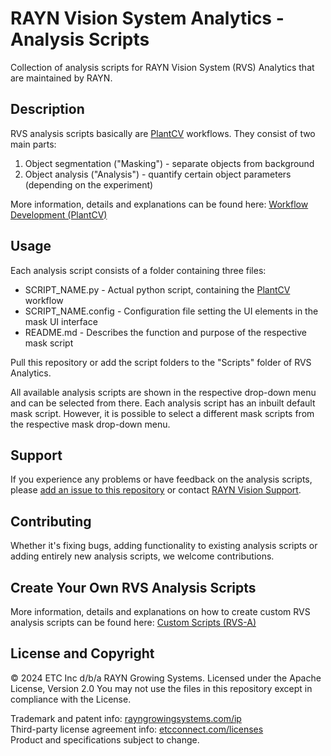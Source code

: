 # RAYN Vision System Analytics - Analysis Scripts
Collection of analysis scripts for RAYN Vision System (RVS) Analytics that are maintained by RAYN.

## Description
RVS analysis scripts basically are [PlantCV](https://plantcv.readthedocs.io/en/stable/) workflows. They consist of two
main parts:
1. Object segmentation ("Masking") - separate objects from background
2. Object analysis ("Analysis") - quantify certain object parameters (depending on the experiment)

More information, details and explanations can be found here: [Workflow Development (PlantCV)](
https://plantcv.readthedocs.io/en/stable/analysis_approach/#developing-image-processing-workflows-workflow-development)

## Usage
Each analysis script consists of a folder containing three files:
- SCRIPT_NAME.py - Actual python script, containing the [PlantCV](https://plantcv.readthedocs.io/en/stable/) workflow
- SCRIPT_NAME.config - Configuration file setting the UI elements in the mask UI interface
- README.md - Describes the function and purpose of the respective mask script

Pull this repository or add the script folders to the "Scripts" folder of RVS Analytics.

All available analysis scripts are shown in the respective drop-down menu and can be selected from there. Each analysis 
script has an inbuilt default mask script. However, it is possible to select a different mask scripts from the 
respective mask drop-down menu.

## Support
If you experience any problems or have feedback on the analysis scripts, please [add an issue to this repository](https://github.com/rayngrowingsystems/RVS-A_analysis_scripts/issues)
or contact [RAYN Vision Support](mailto:RAYNVisionSupport@rayngrowingsystems.com).

## Contributing
Whether it's fixing bugs, adding functionality to existing analysis scripts or adding entirely new analysis
scripts, we welcome contributions.

## Create Your Own RVS Analysis Scripts
More information, details and explanations on how to create custom RVS analysis scripts can be found here: 
[Custom Scripts (RVS-A)](https://github.com/rayngrowingsystems/RVS-A_custom_scripts)

## License and Copyright
© 2024 ETC Inc d/b/a RAYN Growing Systems. Licensed under the Apache License, Version 2.0
You may not use the files in this repository except in compliance with the License.

Trademark and patent info: [rayngrowingsystems.com/ip](https://rayngrowingsystems.com/ip/) \
Third-party license agreement info: [etcconnect.com/licenses](https://www.etcconnect.com/licenses/) \
Product and specifications subject to change.
